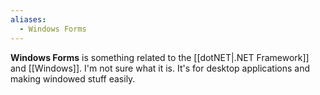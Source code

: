 ```yaml
---
aliases:
  - Windows Forms
---
```

**Windows Forms** is something related to the [[dotNET|.NET Framework]] and [[Windows]]. I'm not sure what it is.
It's for desktop applications and making windowed stuff easily.